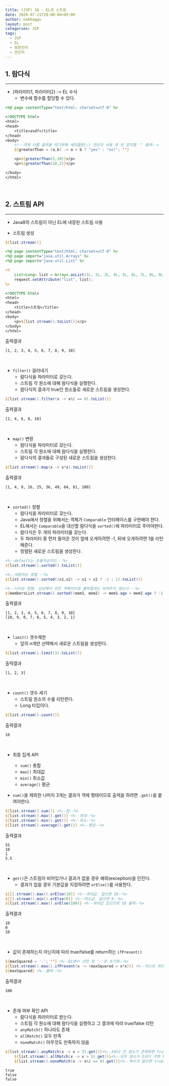 ```yaml
---
title: (JSP) 16 - EL과 스트림
date: 2020-07-21T20:00:00+09:00
author: nobbaggu
layout: post
categories: JSP
tags:
  - JSP
  - EL
  - 표현언어
  - 연산자
---
```


## 1. 람다식 ##
----

+ (파라미터1, 파라미터2) -> EL 수식
	+ 변수에 함수를 할당할 수 있다.

~~~ jsp
<%@ page contentType="text/html; charset=utf-8" %>

<!DOCTYPE html>
<html>
<head>
	<title>asdf</title>
</head>
<body>
	<!--객체 이름 출력을 막기위해 세미콜론(;) 연산자 사용 후 빈 문자열 '' 출력-->
	${greaterThan = (a,b) -> a > b ? "yes" : "no!"; ''}

	<p>${greaterThan(5,10)}</p>
	<p>${greaterThan(10,2)}</p>

</body>
</html>
~~~

<br>

## 2. 스트림 API ##
----

+ Java8의 스트림이 아닌 EL에 내장된 스트림 사용

+ 스트림 생성

~~~ jsp
${list.stream()}
~~~

~~~ jsp
<%@ page contentType="text/html; charset=utf-8" %>
<%@ page import="java.util.Arrays" %>
<%@ page import="java.util.List" %>

<%
	List<Long> list = Arrays.asList(1L, 2L, 3L, 4L, 5L, 6L, 7L, 8L, 9L, 10L);
	request.setAttribute("list", list);
%>

<!DOCTYPE html>
<html>
<head>
	<title>스트림</title>
</head>
<body>
	<p>${list.stream().toList()}</p>
</body>
</html>
~~~

출력결과

~~~ text
[1, 2, 3, 4, 5, 6, 7, 8, 9, 10]
~~~

<br>

+ `filter()` 걸러내기
	+ 람다식을 파라미터로 갖는다.
	+ 스트림 각 원소에 대해 람다식을 실행한다.
	+ 람다식의 결과가 true인 원소들로 새로운 스트림을 생성한다.

~~~ jsp
${list.stream().filter(x -> x%2 == 0).toList()}
~~~

출력결과

~~~ text
[2, 4, 6, 8, 10]
~~~

<br>

+ `map()` 변환
	+ 람다식을 파라미터로 갖는다.
	+ 스트림 각 원소에 대해 람다식을 실행한다.
	+ 람다식의 결과들로 구성된 새로운 스트림을 생성한다.
	
~~~ jsp
${list.stream().map(x -> x*x).toList()}
~~~

출력결과

~~~ text
[1, 4, 9, 16, 25, 36, 49, 64, 81, 100]
~~~

<br>

+ `sorted()` 정렬
	+ 람다식을 파라미터로 갖는다.
	+ Java에서 정렬을 위해서는 객체가 `Comparable` 인터페이스를 구현해야 한다.
	+ EL에서는 `Comparable`을 대신할 람다식을 `sorted()`에 파라미터로 주어야한다.
	+ 람다식은 두 개의 파라미터를 갖는다.
	+ 두 파라미터 중 먼저 들어온 것이 앞에 오게하려면 -1, 뒤에 오게하려면 1을 리턴해준다.
	+ 정렬된 새로운 스트림을 생성한다.

~~~ jsp
<%--default는 오름차순이다.--%>
${list.stream().sorted().toList()}

<%--내림차순 정렬 --%>
${list.stream().sorted((x1,x2) -> x1 > x2 ? -1 : 1).toList()}

<%--나이순 정렬. 상상해서 만든 객체이므로 출력결과는 보여주지 않는다.--%>
${membersList.stream().sorted((mem1, mem2) -> mem1.age > mem2.age ? -1 : 1).toList()}
~~~

출력결과

~~~ text
[1, 2, 3, 4, 5, 6, 7, 8, 9, 10]
[10, 9, 8, 7, 6, 5, 4, 3, 2, 1]
~~~

<br>

+ `limit()` 갯수제한
	+ 앞의 n개만 선택해서 새로운 스트림을 생성한다.

~~~ jsp
${list.stream().limit(3).toList()}
~~~

출력결과

~~~ text
[1, 2, 3]
~~~

<br>

+ `count()` 갯수 세기
	+ 스트림 원소의 수를 리턴한다.
	+ Long 타입이다.

~~~ jsp
${list.stream().count()}
~~~

출력결과

~~~ text
10
~~~

<br>

+ 최종 집계 API
	+ `sum()` 총합
	+ `max()` 최대값
	+ `min()` 최소값
	+ `average()` 평균

+ `sum()`을 제외한 나머지 3개는 결과가 객체 형태이므로 출력을 하려면 `.get()`을 붙여야한다.

~~~ jsp
${list.stream().sum()} <%--합--%>
${list.stream().max().get()} <%--최대--%>
${list.stream().min().get()} <%--최소--%>
${list.stream().average().get()} <%--평균--%>
~~~

출력결과

~~~ text
55 
10 
1 
5.5 
~~~

<br>

+ `get()`은 스트림이 비어있거나 결과가 없을 경우 예외(exception)을 던진다.
	+ 결과가 없을 경우 기본값을 지정하려면 `orElse()`를 사용한다.
	
~~~ jsp
${[].stream().max().orElse(10)} <%--최대값. 없으면 10--%>
${[].stream().min().orElse(0)} <%--최소값. 없으면 0--%>
${list.stream().max().orElse(100)} <%--최대값 있으므로 10 출력--%>
~~~

출력결과

~~~ text
10 
0 
10 
~~~

<br>

+ 값이 존재하는지 아닌지에 따라 true/false를 return하는 `ifPresent()`

~~~ jsp
${maxSquared = '-'; ''} <%--EL변수 선언 및 '-'로 초기화--%>
${list.stream().max().ifPresent(x -> (maxSquared = x*x))} <%--리스트 최대값 존재하면 제곱해서 maxSquared에 할당--%>
${maxSquared} <%--출력--%>
~~~

출력결과

~~~ text
100 
~~~

<br>

+ 존재 여부 확인 API
	+ 람다식을 파라미터로 받는다.
	+ 스트림 각 원소에 대해 람다식을 실행하고 그 결과에 따라 true/false 리턴
	+ `anyMatch()` 하나라도 존재
	+ `allMatch()` 모두 만족
	+ `noneMatch()` 아무것도 만족하지 않음

~~~ jsp
${list.stream().anyMatch(x -> x > 3).get()}<%--3보다 큰 원소가 존재하면 true--%>
	${list.stream().allMatch(x -> x > 5).get()}<%--모든 원소가 5보다 크면 true--%>
	${list.stream().noneMatch(x -> x%2 == 0).get()}<%--짝수가 없으면 true--%>
~~~

~~~ text
true
false
false
~~~
